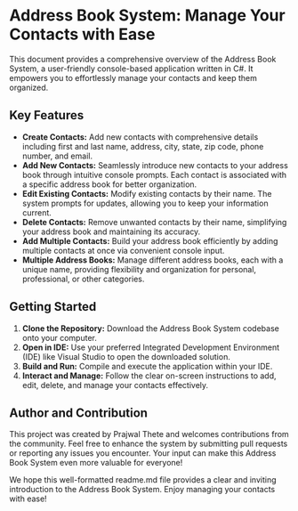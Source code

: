 ﻿# Address Book System: Manage Your Contacts with Ease

This document provides a comprehensive overview of the Address Book System, a user-friendly console-based application written in C#. It empowers you to effortlessly manage your contacts and keep them organized.

## Key Features

- **Create Contacts:** Add new contacts with comprehensive details including first and last name, address, city, state, zip code, phone number, and email.
- **Add New Contacts:** Seamlessly introduce new contacts to your address book through intuitive console prompts. Each contact is associated with a specific address book for better organization.
- **Edit Existing Contacts:** Modify existing contacts by their name. The system prompts for updates, allowing you to keep your information current.
- **Delete Contacts:** Remove unwanted contacts by their name, simplifying your address book and maintaining its accuracy.
- **Add Multiple Contacts:** Build your address book efficiently by adding multiple contacts at once via convenient console input.
- **Multiple Address Books:** Manage different address books, each with a unique name, providing flexibility and organization for personal, professional, or other categories.

## Getting Started

1. **Clone the Repository:** Download the Address Book System codebase onto your computer.
2. **Open in IDE:** Use your preferred Integrated Development Environment (IDE) like Visual Studio to open the downloaded solution.
3. **Build and Run:** Compile and execute the application within your IDE.
4. **Interact and Manage:** Follow the clear on-screen instructions to add, edit, delete, and manage your contacts effectively.

## Author and Contribution

This project was created by Prajwal Thete and welcomes contributions from the community. Feel free to enhance the system by submitting pull requests or reporting any issues you encounter. Your input can make this Address Book System even more valuable for everyone!

We hope this well-formatted readme.md file provides a clear and inviting introduction to the Address Book System. Enjoy managing your contacts with ease!
